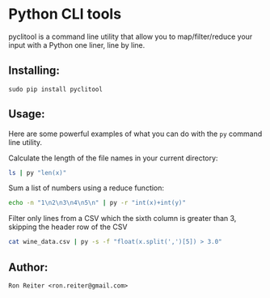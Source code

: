 Python CLI tools
================

pyclitool is a command line utility that allow you to map/filter/reduce your input with a Python one liner, line by line.


Installing:
-----------

    sudo pip install pyclitool


Usage:
------

Here are some powerful examples of what you can do with the `py` command line utility.

Calculate the length of the file names in your current directory:

```bash
ls | py "len(x)"
```

Sum a list of numbers using a reduce function:

```bash
echo -n "1\n2\n3\n4\n5\n" | py -r "int(x)+int(y)"
```

Filter only lines from a CSV which the sixth column is greater than 3, skipping the header row of the CSV

```bash
cat wine_data.csv | py -s -f "float(x.split(',')[5]) > 3.0"
```


Author:
-------

    Ron Reiter <ron.reiter@gmail.com>

